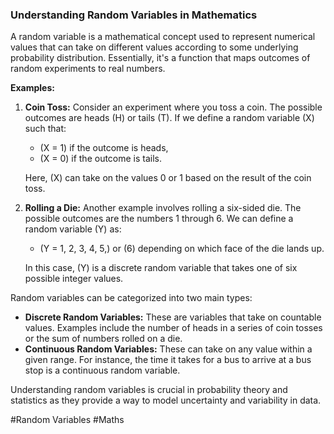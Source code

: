 ### Understanding Random Variables in Mathematics

A random variable is a mathematical concept used to represent numerical values that can take on different values according to some underlying probability distribution. Essentially, it's a function that maps outcomes of random experiments to real numbers.

**Examples:**

1. **Coin Toss:** Consider an experiment where you toss a coin. The possible outcomes are heads (H) or tails (T). If we define a random variable \(X\) such that:
   - \(X = 1\) if the outcome is heads,
   - \(X = 0\) if the outcome is tails.
   
   Here, \(X\) can take on the values 0 or 1 based on the result of the coin toss.

2. **Rolling a Die:** Another example involves rolling a six-sided die. The possible outcomes are the numbers 1 through 6. We can define a random variable \(Y\) as:
   - \(Y = 1, 2, 3, 4, 5,\) or \(6\) depending on which face of the die lands up.
   
   In this case, \(Y\) is a discrete random variable that takes one of six possible integer values.

Random variables can be categorized into two main types:
- **Discrete Random Variables:** These are variables that take on countable values. Examples include the number of heads in a series of coin tosses or the sum of numbers rolled on a die.
- **Continuous Random Variables:** These can take on any value within a given range. For instance, the time it takes for a bus to arrive at a bus stop is a continuous random variable.

Understanding random variables is crucial in probability theory and statistics as they provide a way to model uncertainty and variability in data.

#Random Variables #Maths